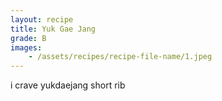```yaml
---
layout: recipe
title: Yuk Gae Jang
grade: B
images:
    - /assets/recipes/recipe-file-name/1.jpeg
---
```

<!-- stub -->

<!-- endstub -->

i crave yukdaejang short rib 

